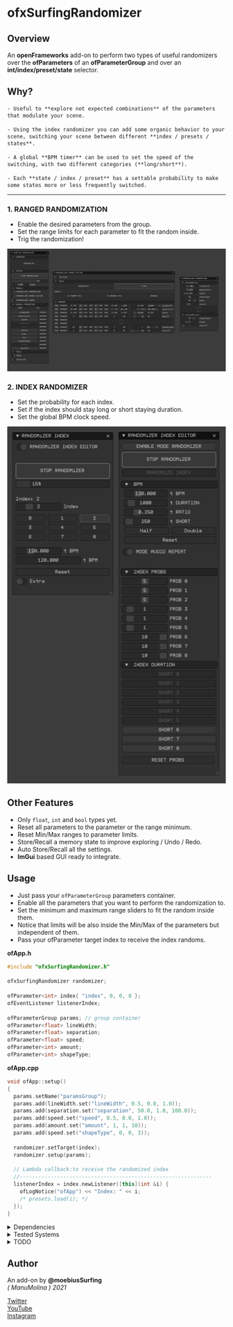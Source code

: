 # ofxSurfingRandomizer

## Overview
An **openFrameworks** add-on to perform two types of useful randomizers over the **ofParameters** of an **ofParameterGroup** and over an **int/index/preset/state** selector.  

## Why?

    - Useful to **explore not expected combinations** of the parameters that modulate your scene.  

    - Using the index randomizer you can add some organic behavior to your scene, switching your scene between different **index / presets / states**.  

    - A global **BPM timer** can be used to set the speed of the switching, with two different categories (**long/short**).  

    - Each **state / index / preset** has a settable probability to make some states more or less frequently switched. 

--------------------------

### 1. RANGED RANDOMIZATION 
* Enable the desired parameters from the group.
* Set the range limits for each parameter to fit the random inside.
* Trig the randomization!

![image](/readme_images/Capture.PNG?raw=true "image")  

### 2. INDEX RANDOMIZER 
* Set the probability for each index.
* Set if the index should stay long or short staying duration.
* Set the global BPM clock speed.

![image](/readme_images/Capture2.PNG?raw=true "image")  

## Other Features
- Only ```float```, ```int``` and ```bool``` types yet.
- Reset all parameters to the parameter or the range minimum.
- Reset Min/Max ranges to parameter limits.
- Store/Recall a memory state to improve exploring / Undo / Redo.
- Auto Store/Recall all the settings.
- **ImGui** based GUI ready to integrate.

## Usage
- Just pass your ```ofParameterGroup``` parameters container.
- Enable all the parameters that you want to perform the randomization to.
- Set the minimum and maximum range sliders to fit the random inside them. 
- Notice that limits will be also inside the Min/Max of the parameters but independent of them.
- Pass your ofParameter<int> target index to receive the index randoms.

**ofApp.h**
```.cpp
#include "ofxSurfingRandomizer.h"

ofxSurfingRandomizer randomizer;

ofParameter<int> index{ "index", 0, 0, 8 };
ofEventListener listenerIndex;

ofParameterGroup params; // group container
ofParameter<float> lineWidth;
ofParameter<float> separation;
ofParameter<float> speed;
ofParameter<int> amount;
ofParameter<int> shapeType;
```

**ofApp.cpp**
```.cpp
void ofApp::setup() 
{
  params.setName("paramsGroup");
  params.add(lineWidth.set("lineWidth", 0.5, 0.0, 1.0));
  params.add(separation.set("separation", 50.0, 1.0, 100.0));
  params.add(speed.set("speed", 0.5, 0.0, 1.0));
  params.add(amount.set("amount", 1, 1, 10));
  params.add(speed.set("shapeType", 0, 0, 3));

  randomizer.setTarget(index);
  randomizer.setup(params);

  // Lambda callback:to receive the randomized index
  //--------------------------------------------------------------
  listenerIndex = index.newListener([this](int &i) {
    ofLogNotice("ofApp") << "Index: " << i;
    /* presets.load(i); */
  });
}
```

<details>
  <summary>Dependencies</summary>
  <p>

Clone these add-ons and include into the **OF PROJECT GENERATOR**:
* [ofxImGui](https://github.com/Daandelange/ofxImGui/). Fork from @**Daandelange**.  
* [ofxImGuiSurfing](https://github.com/moebiussurfing/ofxImGuiSurfing/) 
* [ofxSurfingHelpers](https://github.com/moebiussurfing/ofxSurfingHelpers)  
* [ofxWindowApp](https://github.com/moebiussurfing/ofxWindowApp). Only for some examples.  

*Thanks a lot to all these ofxAddons coders.*  
  </p>
</details>

<details>
  <summary>Tested Systems</summary>
  <p>

  - **Windows 10** / **VS 2017** / **OF ~0.11**
  </p>
</details>

<details>
  <summary>TODO</summary>
  <p>

* Add more types: 2D/3D vectors and colors. Using templates [?] ...  
[ ANY HELP/PULL ON THIS IS APPRECIATED! ]  
* Add Undo Engine to improve exploration.
  </p>
</details>

## Author
An add-on by **@moebiusSurfing**  
*( ManuMolina ) 2021*  

[Twitter](https://twitter.com/moebiussurfing/)  
[YouTube](https://www.youtube.com/channel/UCzUw96_wjmNxyIoFXf84hQg)  
[Instagram](https://www.instagram.com/moebiussurfing/)  
